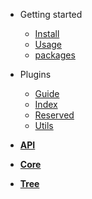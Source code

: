 <!-- # <img align="right" width="120" height="100" title="PostHTML" src="http://posthtml.github.io/posthtml/logo.svg"> -->

- Getting started

  - [Install](install.md)
  - [Usage](usage.md)
  - [packages](packages.md)

- Plugins

  - [Guide](plugins/guide.md)
  - [Index](plugins/index.md)
  - [Reserved](plugins/reserved.md)
  - [Utils](plugins/utils.md)

- [**API**](api.md)

- [**Core**](core.md)

- [**Tree**](tree.md)
